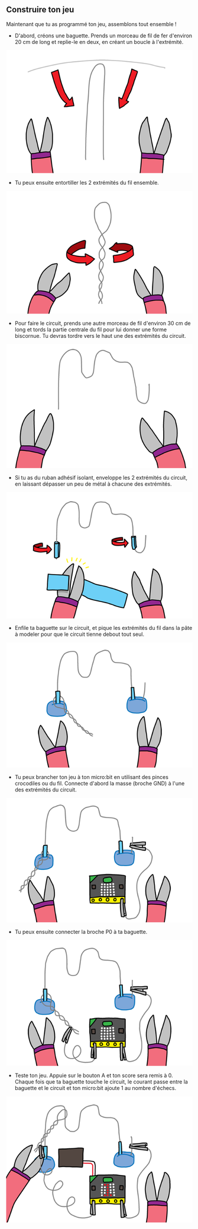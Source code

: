 ## Construire ton jeu

Maintenant que tu as programmé ton jeu, assemblons tout ensemble !

+ D'abord, créons une baguette. Prends un morceau de fil de fer d'environ 20 cm de long et replie-le en deux, en créant un boucle à l'extrémité.

![capture d'écran](images/frustration-wand-bend.png)

+ Tu peux ensuite entortiller les 2 extrémités du fil ensemble.

![capture d’écran](images/frustration-wand-twist.png)

+ Pour faire le circuit, prends une autre morceau de fil d'environ 30 cm de long et tords la partie centrale du fil pour lui donner une forme biscornue. Tu devras tordre vers le haut une des extrémités du circuit.

![capture d'écran](images/frustration-course-bend.png)

+ Si tu as du ruban adhésif isolant, enveloppe les 2 extrémités du circuit, en laissant dépasser un peu de métal à chacune des extrémités.

![capture d'écran](images/frustration-course-tape.png)

+ Enfile ta baguette sur le circuit, et pique les extrémités du fil dans la pâte à modeler pour que le circuit tienne debout tout seul.

![capture d'écran](images/frustration-course-putty.png)

+ Tu peux brancher ton jeu à ton micro:bit en utilisant des pinces crocodiles ou du fil. Connecte d'abord la masse (broche GND) à l'une des extrémités du circuit.

![capture d'écran](images/frustration-gnd-connect.png)

+ Tu peux ensuite connecter la broche P0 à ta baguette.

![capture d'écran](images/frustration-pin0-connect.png)

+ Teste ton jeu. Appuie sur le bouton A et ton score sera remis à 0. Chaque fois que ta baguette touche le circuit, le courant passe entre la baguette et le circuit et ton micro:bit ajoute 1 au nombre d'échecs.

![capture d'écran](images/frustration-final.png)